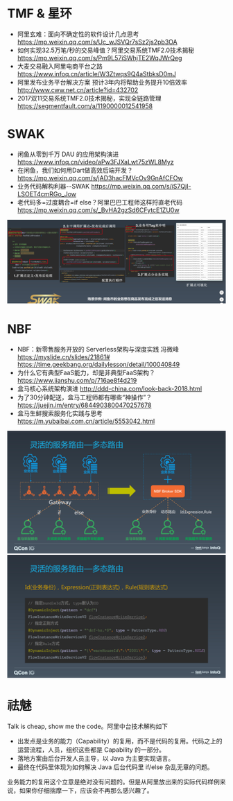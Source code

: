 # TMF & 星环

* 阿里玄难：面向不确定性的软件设计几点思考 https://mp.weixin.qq.com/s/Uc_wJSVQr7sSz2js2pb3OA
* 如何实现32.5万笔/秒的交易峰值？阿里交易系统TMF2.0技术揭秘 https://mp.weixin.qq.com/s/Pm9L57iSWhjTE2WqJWrQeg
* 大麦交易融入阿里电商平台之路 https://www.infoq.cn/article/W3Ztwqs9Q4aStbksD0mJ
* 阿里发布业务平台解决方案 预计3年内将帮助业务提升10倍效率 http://www.cww.net.cn/article?id=432702
* 2017双11交易系统TMF2.0技术揭秘，实现全链路管理 https://segmentfault.com/a/1190000012541958

# SWAK

* 闲鱼从零到千万 DAU 的应用架构演进 https://www.infoq.cn/video/aPw3FJXaLwt75zWL8Myz
* 在闲鱼，我们如何用Dart做高效后端开发？ https://mp.weixin.qq.com/s/jAD3hacFMVcOv9GnAfCFOw
* 业务代码解构利器--SWAK https://mp.weixin.qq.com/s/iS7QjI-LSOET4cmRGo_Jow
* 老代码多=过度耦合=if else？阿里巴巴工程师这样捋直老代码 https://mp.weixin.qq.com/s/_BvHA2gzSd6CFytcE1ZU0w

![swak](./swak.png)

# NBF

* NBF：新零售服务开放的 Serverless架构与深度实践 冯微峰 https://myslide.cn/slides/21861# https://time.geekbang.org/dailylesson/detail/100040849
* 为什么它有典型FaaS能力，却是非典型FaaS架构？ https://www.jianshu.com/p/716ae8f4d219
* 盒马核心系统架构演进 http://ddd-china.com/look-back-2018.html
* 为了30分钟配送，盒马工程师都有哪些“神操作”？ https://juejin.im/entry/6844903800470257678
* 盒马生鲜搜索服务化实践与思考 https://m.yubaibai.com.cn/article/5553042.html

![nbf-1](./nbf-1.jpg)
![nbf-2](./nbf-2.jpg)

# 祛魅

Talk is cheap, show me the code。阿里中台技术解构如下

* 出发点是业务的能力（Capability）的复用，而不是代码的复用。代码之上的运营流程，人员，组织这些都是 Capability 的一部分。
* 落地方案由后台开发人员主导，以 Java 为主要实现语言。
* 最终在代码里体现为如何解决 Java 后台代码里 if/else 杂乱无章的问题。

业务能力的复用这个立意是绝对没有问题的。但是从阿里放出来的实际代码样例来说，如果你仔细揣摩一下，应该会不再那么感兴趣了。